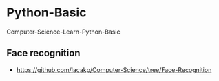 # Python-Basic
Computer-Science-Learn-Python-Basic

## Face recognition
- https://github.com/lacakp/Computer-Science/tree/Face-Recognition
